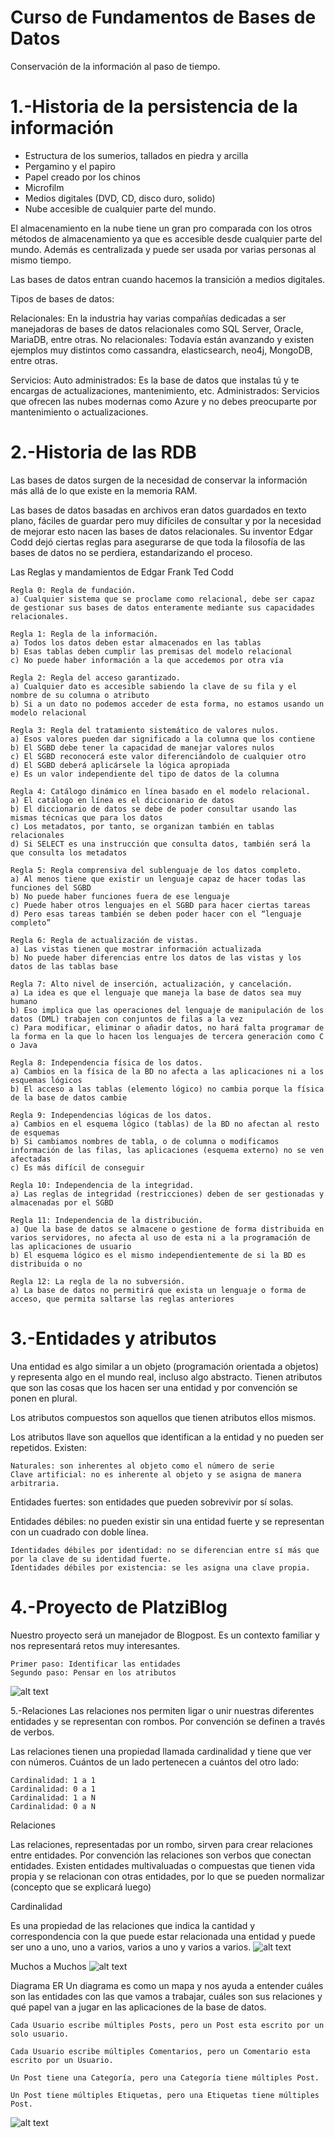 # Curso de Fundamentos de Bases de Datos
Conservación de la información al paso de tiempo.

1.-Historia de la persistencia de la información
================================================
- Estructura de los sumerios, tallados en piedra y arcilla
- Pergamino y el papiro
- Papel creado por los chinos
- Microfilm
- Medios digitales (DVD, CD, disco duro, solido)
- Nube accesible de cualquier parte del mundo.

El almacenamiento en la nube tiene un gran pro comparada con los otros métodos de almacenamiento ya que es accesible desde cualquier parte del mundo. Además es centralizada y puede ser usada por varias personas al mismo tiempo.

Las bases de datos entran cuando hacemos la transición a medios digitales.

Tipos de bases de datos:

Relacionales: En la industria hay varias compañías dedicadas a ser manejadoras de bases de datos relacionales como SQL Server, Oracle, MariaDB, entre otras.
No relacionales: Todavía están avanzando y existen ejemplos muy distintos como cassandra, elasticsearch, neo4j, MongoDB, entre otras.

Servicios:
    Auto administrados: Es la base de datos que instalas tú y te encargas de actualizaciones, mantenimiento, etc.
    Administrados: Servicios que ofrecen las nubes modernas como Azure y no debes preocuparte por mantenimiento o actualizaciones.

2.-Historia de las RDB
======================
Las bases de datos surgen de la necesidad de conservar la información más allá de lo que existe en la memoria RAM.

Las bases de datos basadas en archivos eran datos guardados en texto plano, fáciles de guardar pero muy difíciles de consultar y por la necesidad de mejorar esto nacen las bases de datos relacionales. Su inventor Edgar Codd dejó ciertas reglas para asegurarse de que toda la filosofía de las bases de datos no se perdiera, estandarizando el proceso.

Las Reglas y mandamientos de Edgar Frank Ted Codd

    Regla 0: Regla de fundación.
    a) Cualquier sistema que se proclame como relacional, debe ser capaz de gestionar sus bases de datos enteramente mediante sus capacidades relacionales.

    Regla 1: Regla de la información.
    a) Todos los datos deben estar almacenados en las tablas
    b) Esas tablas deben cumplir las premisas del modelo relacional
    c) No puede haber información a la que accedemos por otra vía

    Regla 2: Regla del acceso garantizado.
    a) Cualquier dato es accesible sabiendo la clave de su fila y el nombre de su columna o atributo
    b) Si a un dato no podemos acceder de esta forma, no estamos usando un modelo relacional

    Regla 3: Regla del tratamiento sistemático de valores nulos.
    a) Esos valores pueden dar significado a la columna que los contiene
    b) El SGBD debe tener la capacidad de manejar valores nulos
    c) El SGBD reconocerá este valor diferenciándolo de cualquier otro
    d) El SGBD deberá aplicársele la lógica apropiada
    e) Es un valor independiente del tipo de datos de la columna

    Regla 4: Catálogo dinámico en línea basado en el modelo relacional.
    a) El catálogo en línea es el diccionario de datos
    b) El diccionario de datos se debe de poder consultar usando las mismas técnicas que para los datos
    c) Los metadatos, por tanto, se organizan también en tablas relacionales
    d) Si SELECT es una instrucción que consulta datos, también será la que consulta los metadatos

    Regla 5: Regla comprensiva del sublenguaje de los datos completo.
    a) Al menos tiene que existir un lenguaje capaz de hacer todas las funciones del SGBD
    b) No puede haber funciones fuera de ese lenguaje
    c) Puede haber otros lenguajes en el SGBD para hacer ciertas tareas
    d) Pero esas tareas también se deben poder hacer con el “lenguaje completo”

    Regla 6: Regla de actualización de vistas.
    a) Las vistas tienen que mostrar información actualizada
    b) No puede haber diferencias entre los datos de las vistas y los datos de las tablas base

    Regla 7: Alto nivel de inserción, actualización, y cancelación.
    a) La idea es que el lenguaje que maneja la base de datos sea muy humano
    b) Eso implica que las operaciones del lenguaje de manipulación de los datos (DML) trabajen con conjuntos de filas a la vez
    c) Para modificar, eliminar o añadir datos, no hará falta programar de la forma en la que lo hacen los lenguajes de tercera generación como C o Java

    Regla 8: Independencia física de los datos.
    a) Cambios en la física de la BD no afecta a las aplicaciones ni a los esquemas lógicos
    b) El acceso a las tablas (elemento lógico) no cambia porque la física de la base de datos cambie

    Regla 9: Independencias lógicas de los datos.
    a) Cambios en el esquema lógico (tablas) de la BD no afectan al resto de esquemas
    b) Si cambiamos nombres de tabla, o de columna o modificamos información de las filas, las aplicaciones (esquema externo) no se ven afectadas
    c) Es más difícil de conseguir

    Regla 10: Independencia de la integridad.
    a) Las reglas de integridad (restricciones) deben de ser gestionadas y almacenadas por el SGBD

    Regla 11: Independencia de la distribución.
    a) Que la base de datos se almacene o gestione de forma distribuida en varios servidores, no afecta al uso de esta ni a la programación de las aplicaciones de usuario
    b) El esquema lógico es el mismo independientemente de si la BD es distribuida o no

    Regla 12: La regla de la no subversión.
    a) La base de datos no permitirá que exista un lenguaje o forma de acceso, que permita saltarse las reglas anteriores

3.-Entidades y atributos
========================
Una entidad es algo similar a un objeto (programación orientada a objetos) y representa algo en el mundo real, incluso algo abstracto. Tienen atributos que son las cosas que los hacen ser una entidad y por convención se ponen en plural.

Los atributos compuestos son aquellos que tienen atributos ellos mismos.

Los atributos llave son aquellos que identifican a la entidad y no pueden ser repetidos. Existen:

    Naturales: son inherentes al objeto como el número de serie
    Clave artificial: no es inherente al objeto y se asigna de manera arbitraria.

Entidades fuertes: son entidades que pueden sobrevivir por sí solas.

Entidades débiles: no pueden existir sin una entidad fuerte y se representan con un cuadrado con doble línea.

    Identidades débiles por identidad: no se diferencian entre sí más que por la clave de su identidad fuerte.
    Identidades débiles por existencia: se les asigna una clave propia.

4.-Proyecto de PlatziBlog
=========================
Nuestro proyecto será un manejador de Blogpost. Es un contexto familiar y nos representará retos muy interesantes.

    Primer paso: Identificar las entidades
    Segundo paso: Pensar en los atributos

![alt text](https://static.platzi.com/media/user_upload/Captura2-8c5455ae-05a4-48bf-8e40-e9f053156c7e.jpg)

5.-Relaciones
Las relaciones nos permiten ligar o unir nuestras diferentes entidades y se representan con rombos. Por convención se definen a través de verbos.

Las relaciones tienen una propiedad llamada cardinalidad y tiene que ver con números. Cuántos de un lado pertenecen a cuántos del otro lado:

    Cardinalidad: 1 a 1
    Cardinalidad: 0 a 1
    Cardinalidad: 1 a N
    Cardinalidad: 0 a N

Relaciones

Las relaciones, representadas por un rombo, sirven para crear relaciones entre entidades. Por convención las relaciones son verbos que conectan entidades. Existen entidades multivaluadas o compuestas que tienen vida propia y se relacionan con otras entidades, por lo que se pueden normalizar (concepto que se explicará luego)

Cardinalidad

Es una propiedad de las relaciones que indica la cantidad y correspondencia con la que puede estar relacionada una entidad y puede ser uno a uno, uno a varios, varios a uno y varios a varios.
![alt text](https://lh6.googleusercontent.com/proxy/BWwfVeHWLGIMExCLh91GUCnq5-0TX2ay5RelZwRBj5Ku4u90DmqKv_V3WmZ_0IOR-moNHKuNPb-6qccSaOzTJgENwMl5SdjmJO0AxRfx1v1TmtJPXWK95dj3v2C5Tst9b73kZ6JGHiEAhnUhNQiY=w1200-h630-p-k-no-nu)

Muchos a Muchos
![alt text](https://static.platzi.com/media/user_upload/cardinalidad%20n%20a%20n-e8130a46-dd22-41a6-90e9-e737d2c3b4a1.jpg)

Diagrama ER
Un diagrama es como un mapa y nos ayuda a entender cuáles son las entidades con las que vamos a trabajar, cuáles son sus relaciones y qué papel van a jugar en las aplicaciones de la base de datos.



    Cada Usuario escribe múltiples Posts, pero un Post esta escrito por un solo usuario.

    Cada Usuario escribe múltiples Comentarios, pero un Comentario esta escrito por un Usuario.

    Un Post tiene una Categoría, pero una Categoría tiene múltiples Post.

    Un Post tiene múltiples Etiquetas, pero una Etiquetas tiene múltiples Post.

![alt text](https://static.platzi.com/media/user_upload/diagrama-entidad-relacion-7be03b35-a5d8-496e-bd15-eac81f18bbe6.jpg)
